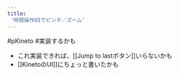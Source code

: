 ```yaml
---
title:
 '時間操作UIでピンチ／ズーム'
---
```


#pKineto #実装するかも

- これ実装できれば、[[Jump to lastボタン]]いらないかも
- [[KinetoのUI]]にちょっと書いたかも
